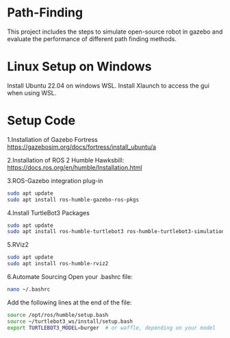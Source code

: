 # Path-Finding

This project includes the steps to simulate open-source robot in gazebo and evaluate the performance of different path finding methods.


# Linux Setup on Windows
Install Ubuntu 22.04 on windows WSL.
Install Xlaunch to access the gui when using WSL.

# Setup Code
1.Installation of Gazebo Fortress
https://gazebosim.org/docs/fortress/install_ubuntu/a

2.Installation of ROS 2 Humble Hawksbill:
https://docs.ros.org/en/humble/Installation.html

3.ROS-Gazebo integration plug-in
```Bash
sudo apt update
sudo apt install ros-humble-gazebo-ros-pkgs
```

4.Install TurtleBot3 Packages
```Bash
sudo apt update
sudo apt install ros-humble-turtlebot3 ros-humble-turtlebot3-simulations
```

5.RViz2
```Bash
sudo apt update
sudo apt install ros-humble-rviz2
```

6.Automate Sourcing
Open your .bashrc file:
```Bash
nano ~/.bashrc
```
Add the following lines at the end of the file:
```Bash
source /opt/ros/humble/setup.bash
source ~/turtlebot3_ws/install/setup.bash
export TURTLEBOT3_MODEL=burger  # or waffle, depending on your model
```